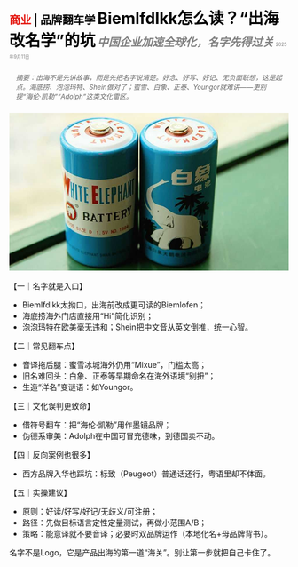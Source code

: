 <span style="color:#E3120B; font-size:14.9pt; font-weight:bold;">商业</span> <span style="color:#000000; font-size:14.9pt; font-weight:bold;">| 品牌翻车学</span>
<span style="color:#000000; font-size:21.0pt; font-weight:bold;">Biemlfdlkk怎么读？“出海改名学”的坑</span>
<span style="color:#808080; font-size:14.9pt; font-weight:bold; font-style:italic;">中国企业加速全球化，名字先得过关</span>
<span style="color:#808080; font-size:6.2pt;">2025年9月11日</span>

<div style="padding:8px 12px; color:#666; font-size:9.0pt; font-style:italic; margin:12px 0;">摘要：出海不是先讲故事，而是先把名字说清楚。好念、好写、好记、无负面联想，这是起点。海底捞、泡泡玛特、Shein做对了；蜜雪、白象、正泰、Youngor就难讲——更别提“海伦·凯勒”“Adolph”这类文化雷区。</div>

![](../images/056_How_do_you_pronounce_Biemlfdlkk_The_brands_lost_in_translati/p0227_img01.jpeg)

【一｜名字就是入口】

- Biemlfdlkk太拗口，出海前改成更可读的Biemlofen；
- 海底捞海外门店直接用“Hi”简化识别；
- 泡泡玛特在欧美毫无违和；Shein把中文音从英文倒推，统一心智。

【二｜常见翻车点】

- 音译拖后腿：蜜雪冰城海外仍用“Mixue”，门槛太高；
- 旧名难回头：白象、正泰等早期命名在海外语境“别扭”；
- 生造“洋名”变谜语：如Youngor。

【三｜文化误判更致命】

- 借符号翻车：把“海伦·凯勒”用作墨镜品牌；
- 伪德系审美：Adolph在中国可冒充德味，到德国卖不动。

【四｜反向案例也很多】

- 西方品牌入华也踩坑：标致（Peugeot）普通话还行，粤语里却不体面。

【五｜实操建议】

- 原则：好读/好写/好记/无歧义/可注册；
- 路径：先做目标语言定性定量测试，再做小范围A/B；
- 策略：能意译就不要音译；必要时双品牌运作（本地化名+母品牌背书）。

名字不是Logo，它是产品出海的第一道“海关”。别让第一步就把自己卡住了。
